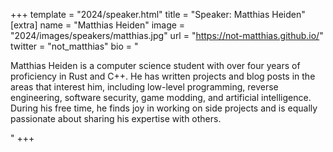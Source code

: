 +++
template = "2024/speaker.html"
title = "Speaker: Matthias Heiden"
[extra]
  name = "Matthias Heiden"
  image = "2024/images/speakers/matthias.jpg"
  url = "https://not-matthias.github.io/"
  twitter = "not_matthias"
  bio = "<p>Matthias Heiden is a computer science student with over four years of proficiency in Rust and C++. He has written projects and blog posts in the areas that interest him, including low-level programming, reverse engineering, software security, game modding, and artificial intelligence. During his free time, he finds joy in working on side projects and is equally passionate about sharing his expertise with others.</p>"
+++
